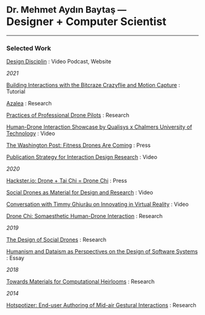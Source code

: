 <h1 class="lightweight">
<small>Dr. Mehmet Aydın Baytaş &mdash;</small><br>
<strong>Designer</strong> + <strong>Computer Scientist</strong>
</h1>

---

### Selected Work

[Design Disciplin](https://www.designdisciplin.com/)
: Video Podcast, Website

*2021*

[Building Interactions with the Bitcraze Crazyflie and Motion Capture](https://www.baytas.net/crazyflie)
: Tutorial

[Azalea](https://www.baytas.net/research/pub/2021_CHI_Azalea.pdf)
: Research

[Practices of Professional Drone Pilots](https://www.baytas.net/research/pub/2021_CHI_Professional.pdf)
: Research

[Human-Drone Interaction Showcase by Qualisys x Chalmers University of Technology](https://www.youtube.com/watch?v=IVMFvLN44Ts)
: Video

[The Washington Post: Fitness Drones Are Coming](https://www.washingtonpost.com/science/drones-for-exercising/2021/04/16/c459c7fe-882d-11eb-82bc-e58213caa38e_story.html)
: Press

[Publication Strategy for Interaction Design Research](https://youtu.be/eoOrOZymdmg)
: Video

*2020*

[Hackster.io: Drone + Tai Chi = Drone Chi](https://www.hackster.io/news/drone-tai-chi-drone-chi-410521b6da65)
: Press

[Social Drones as Material for Design and Research](https://youtu.be/V3NFn936gzY)
: Video

[Conversation with Timmy Ghiurãu on Innovating in Virtual Reality](https://youtu.be/jMaEjm7L_wU)
: Video

[Drone Chi: Somaesthetic Human-Drone Interaction](research/pub/2020_CHI_Drone_Chi.pdf)
: Research

*2019*

[The Design of Social Drones](research/pub/2019_CHI_Drones.pdf)
: Research

[Humanism and Dataism as Perspectives on the Design of Software Systems](research/pub/2019_CHI_WS_HCML_Religion.pdf)
: Essay

*2018*

[Towards Materials for Computational Heirlooms](research/pub/2018_DIS_Heirlooms.pdf) 
: Research

*2014*

[Hotspotizer: End-user Authoring of Mid-air Gestural Interactions](research/pub/2014_NordiCHI_Hotspotizer.pdf)
: Research
